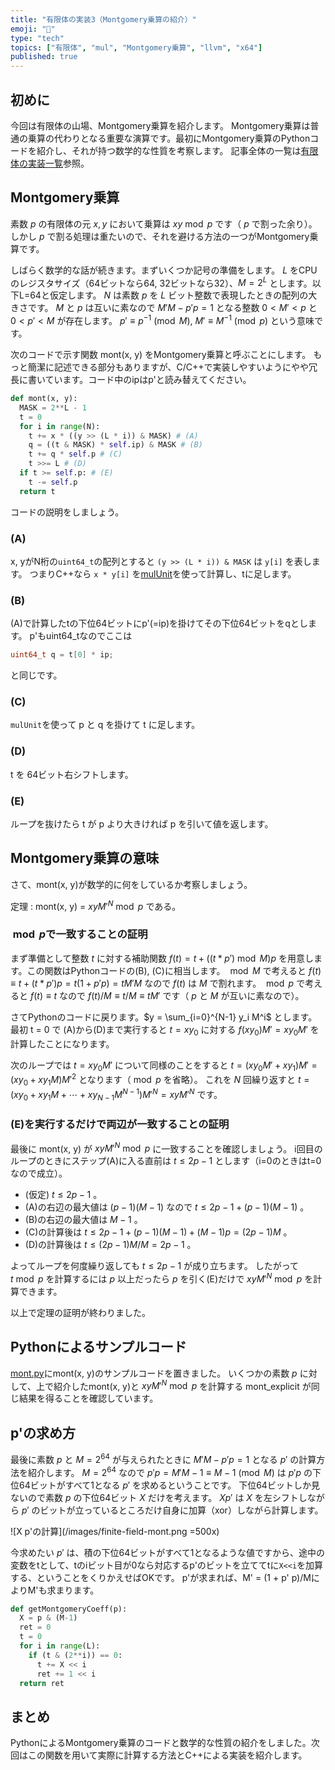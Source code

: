 ```yaml
---
title: "有限体の実装3（Montgomery乗算の紹介）"
emoji: "🧮"
type: "tech"
topics: ["有限体", "mul", "Montgomery乗算", "llvm", "x64"]
published: true
---
```

## 初めに

今回は有限体の山場、Montgomery乗算を紹介します。
Montgomery乗算は普通の乗算の代わりとなる重要な演算です。最初にMontgomery乗算のPythonコードを紹介し、それが持つ数学的な性質を考察します。
記事全体の一覧は[有限体の実装一覧](https://zenn.dev/herumi/articles/finite-field-01-add#%E6%9C%89%E9%99%90%E4%BD%93%E3%81%AE%E5%AE%9F%E8%A3%85%E4%B8%80%E8%A6%A7)参照。

## Montgomery乗算

素数 $p$ の有限体の元 $x, y$ において乗算は $xy \bmod{p}$ です（ $p$ で割った余り）。
しかし $p$ で割る処理は重たいので、それを避ける方法の一つがMontgomery乗算です。

しばらく数学的な話が続きます。まずいくつか記号の準備をします。
$L$ をCPUのレジスタサイズ（64ビットなら64, 32ビットなら32）、$M=2^L$ とします。以下L=64と仮定します。
$N$ は素数 $p$ を $L$ ビット整数で表現したときの配列の大きさです。
$M$ と $p$ は互いに素なので $M'M - p' p = 1$ となる整数 $0 < M' < p$ と $0 < p' < M$ が存在します。
$p' \equiv p^{-1} \pmod{M}$, $M' \equiv M^{-1} \pmod{p}$ という意味です。

次のコードで示す関数 mont(x, y) をMontgomery乗算と呼ぶことにします。
もっと簡潔に記述できる部分もありますが、C/C++で実装しやすいようにやや冗長に書いています。コード中のipはp'と読み替えてください。

```python
def mont(x, y):
  MASK = 2**L - 1
  t = 0
  for i in range(N):
    t += x * ((y >> (L * i)) & MASK) # (A)
    q = ((t & MASK) * self.ip) & MASK # (B)
    t += q * self.p # (C)
    t >>= L # (D)
  if t >= self.p: # (E)
    t -= self.p
  return t
```

コードの説明をしましょう。
### (A)
x, yがN桁の`uint64_t`の配列とすると `(y >> (L * i)) & MASK` は `y[i]` を表します。
つまりC++なら `x * y[i]` を[mulUnit](https://zenn.dev/herumi/articles/bitint-04-mul)を使って計算し、tに足します。

### (B)
(A)で計算したtの下位64ビットにp'(=ip)を掛けてその下位64ビットをqとします。
p'もuint64_tなのでここは

```cpp
uint64_t q = t[0] * ip;
```

と同じです。

### (C)
`mulUnit`を使って p と q を掛けて t に足します。

### (D)
t を 64ビット右シフトします。

### (E)
ループを抜けたら t が p より大きければ p を引いて値を返します。

## Montgomery乗算の意味

さて、mont(x, y)が数学的に何をしているか考察しましょう。

定理 : mont(x, y) = $x y M'^{N} \bmod{p}$ である。

### ${}\bmod{p}$で一致することの証明

まず準備として整数 $t$ に対する補助関数 $f(t) = t + ((t * p') \bmod{M})p$ を用意します。この関数はPythonコードの(B), (C)に相当します。
${}\bmod{M}$ で考えると $f(t) \equiv t + (t * p')p = t(1 + p'p) = t M' M$ なので $f(t)$ は $M$ で割れます。
${}\bmod{p}$ で考えると $f(t) \equiv t$ なので $f(t)/M \equiv t/M \equiv t M'$ です（ $p$ と $M$ が互いに素なので）。

さてPythonのコードに戻ります。$y = \sum_{i=0}^{N-1} y_i M^i$ とします。
最初 t = 0 で (A)から(D)まで実行すると $t=x y_0$ に対する $f(x y_0)M' = x y_0 M'$ を計算したことになります。

次のループでは $t = x y_0 M'$ について同様のことをすると $t = (x y_0 M' + x y_1)M' = (x y_0 + x y_1 M)M'^2$ となります（${}\bmod{p}$ を省略）。
これを $N$ 回繰り返すと $t = (x y_0 + x y_1 M + \cdots + x y_{N-1} M^{N-1})M'^N = xy M'^{N}$ です。

### (E)を実行するだけで両辺が一致することの証明

最後に mont(x, y) が $x y M'^{N} \bmod{p}$ に一致することを確認しましょう。
i回目のループのときにステップ(A)に入る直前は $t \le 2p-1$ とします（i=0のときはt=0なので成立）。

- (仮定) $t \le 2p-1$ 。
- (A)の右辺の最大値は $(p-1)(M-1)$ なので $t \le 2p-1 + (p-1)(M-1)$ 。
- (B)の右辺の最大値は $M-1$ 。
- (C)の計算後は $t \le 2p-1 + (p-1)(M-1) + (M-1)p=(2p-1)M$ 。
- (D)の計算後は $t \le (2p-1)M / M = 2p-1$ 。

よってループを何度繰り返しても $t \le 2p-1$ が成り立ちます。
したがって $t \bmod{p}$ を計算するには $p$ 以上だったら $p$ を引く(E)だけで $x y M'^{N} \bmod{p}$ を計算できます。

以上で定理の証明が終わりました。

## Pythonによるサンプルコード
[mont.py](https://github.com/herumi/misc/blob/main/mont.py)にmont(x, y)のサンプルコードを置きました。
いくつかの素数 $p$ に対して、上で紹介したmont(x, y)と $x y M'^N \bmod{p}$ を計算する mont_explicit が同じ結果を得ることを確認しています。

## p'の求め方
最後に素数 $p$ と $M=2^{64}$ が与えられたときに $M'M - p'p = 1$ となる $p'$ の計算方法を紹介します。
$M=2^{64}$ なので $p'p = M'M -1 \equiv M-1 \pmod{M}$ は $p'p$ の下位64ビットがすべて1となる $p'$ を求めるということです。
下位64ビットしか見ないので素数 $p$ の下位64ビット $X$ だけを考えます。
$X p'$ は $X$ を左シフトしながら $p'$ のビットが立っているところだけ自身に加算（xor）しながら計算します。

![X p'の計算](/images/finite-field-mont.png =500x)

今求めたい $p'$ は、積の下位64ビットがすべて1となるような値ですから、途中の変数をtとして、tのiビット目が0なら対応するp'のビットを立ててtに`X<<i`を加算する、ということをくりかえせばOKです。
p'が求まれば、M' = (1 + p' p)/MによりM'も求まります。

```python
def getMontgomeryCoeff(p):
  X = p & (M-1)
  ret = 0
  t = 0
  for i in range(L):
    if (t & (2**i)) == 0:
      t += X << i
      ret += 1 << i
  return ret
```

## まとめ
PythonによるMontgomery乗算のコードと数学的な性質の紹介をしました。次回はこの関数を用いて実際に計算する方法とC++による実装を紹介します。
